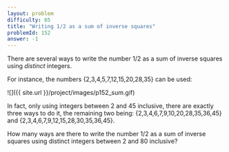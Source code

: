 ```yaml
---
layout: problem
difficulty: 65
title: "Writing 1/2 as a sum of inverse squares"
problemId: 152
answer: -1
---
```

There are several ways to write the number 1/2 as a sum of inverse squares using *distinct* integers.

For instance, the numbers {2,3,4,5,7,12,15,20,28,35} can be used:

![]({{ site.url }}/project/images/p152_sum.gif)

In fact, only using integers between 2 and 45 inclusive, there are exactly three ways to do it, the remaining two being: {2,3,4,6,7,9,10,20,28,35,36,45} and {2,3,4,6,7,9,12,15,28,30,35,36,45}.

How many ways are there to write the number 1/2 as a sum of inverse squares using distinct integers between 2 and 80 inclusive?